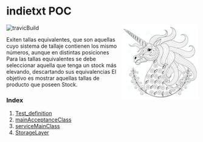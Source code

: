 # indietxt POC


![travicBuild](https://travis-ci.org/pjgg/indietxt.svg?branch=master "Click in order to go to travis build")
<img align="right" src="https://github.com/pjgg/indietxt/blob/master/logo.png">

  Exiten tallas equivalentes, que son aquellas cuyo sistema de tallaje contienen los mismo números, aunque en distintas posiciones
  Para las tallas equivalentes se debe seleccionar aquella que tenga un stock más elevando, descartando sus equivalencias
  El objetivo es mostrar aquellas tallas de producto que poseen Stock.


### Index

1. [Test_definition](https://github.com/pjgg/indietxt/blob/master/src/acceptance-test/resources/features/ExerciseAcceptance.feature "Test definition")
2. [mainAcceptanceClass](https://github.com/pjgg/indietxt/blob/master/src/acceptance-test/java/RunCukesTest.java "Main acceptance test class")
3. [serviceMainClass](https://github.com/pjgg/indietxt/blob/master/src/main/java/org/indietxt/service/impl/StockManagerReferenceImpl.java "Service main class")
4. [StorageLayer](https://github.com/pjgg/indietxt/blob/master/src/main/java/org/indietxt/storage/AbstractDAO.java "Storage main class")